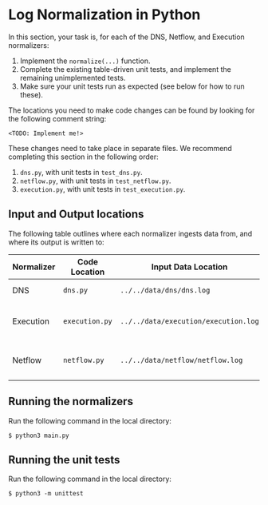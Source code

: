 # Log Normalization in Python

In this section, your task is, for each of the DNS, Netflow, and Execution normalizers:

1. Implement the `normalize(...)` function.
2. Complete the existing table-driven unit tests, and implement the remaining unimplemented tests.
3. Make sure your unit tests run as expected (see below for how to run these).

The locations you need to make code changes can be found by looking for the following comment string:

```
<TODO: Implement me!>
```

These changes need to take place in separate files. We recommend completing this section in the following order:

1. `dns.py`, with unit tests in `test_dns.py`.
2. `netflow.py`, with unit tests in `test_netflow.py`.
3. `execution.py`, with unit tests in `test_execution.py`.

## Input and Output locations

The following table outlines where each normalizer ingests data from, and where its output is written to:

| **Normalizer** | **Code Location**      | **Input Data Location**            | **Output Data Location**                                                                                         |
|----------------|------------------------|------------------------------------|------------------------------------------------------------------------------------------------------------------|
| DNS            | `dns.py`           | `../../data/dns/dns.log`           | Binary: `../../data/dns/dns_normalized.binpb` JSON: `../../data/dns/dns_normalized.json`                         |
| Execution      | `execution.py` | `../../data/execution/execution.log` | Binary: `../../data/execution/execution_normalized.binpb` JSON: `../../data/execution/execution_normalized.json` |
| Netflow        | `netflow.py`     | `../../data/netflow/netflow.log`     | Binary: `../../data/netflow/netflow_normalized.binpb` JSON: `../../data/netflow/netflow_normalized.json`         |

## Running the normalizers

Run the following command in the local directory:

```
$ python3 main.py
```

## Running the unit tests

Run the following command in the local directory:

```
$ python3 -m unittest
```